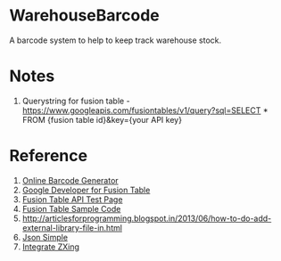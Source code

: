 WarehouseBarcode
================
A barcode system to help to keep track warehouse stock.

Notes
=======
1. Querystring for fusion table - https://www.googleapis.com/fusiontables/v1/query?sql=SELECT * FROM {fusion table id}&key={your API key}

Reference
=========
1. [Online Barcode Generator](http://www.barcode-generator.org/)
2. [Google Developer for Fusion Table](https://developers.google.com/api-client-library/java/apis/fusiontables/v1)
3. [Fusion Table API Test Page](https://developers.google.com/apis-explorer/#p/fusiontables/v1/fusiontables.query.sql)
4. [Fusion Table Sample Code](https://developers.google.com/fusiontables/docs/sample_code)
5. http://articlesforprogramming.blogspot.in/2013/06/how-to-do-add-external-library-file-in.html
7. [Json Simple](http://code.google.com/p/json-simple/)
8. [Integrate ZXing](http://code.google.com/p/zxing/wiki/ScanningViaIntent)